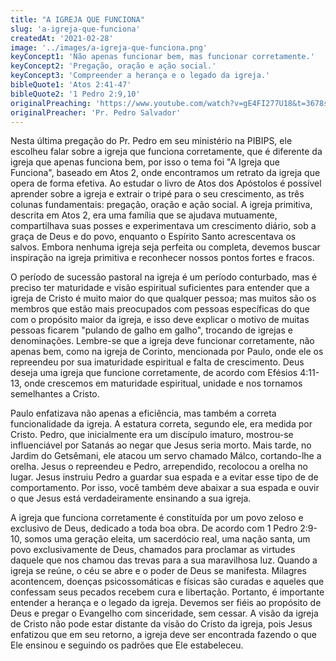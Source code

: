 ```yaml
---
title: "A IGREJA QUE FUNCIONA"
slug: 'a-igreja-que-funciona'
createdAt: '2021-02-28'
image: '../images/a-igreja-que-funciona.png'
keyConcept1: 'Não apenas funcionar bem, mas funcionar corretamente.'
keyConcept2: 'Pregação, oração e ação social.'
keyConcept3: 'Compreender a herança e o legado da igreja.'
bibleQuote1: 'Atos 2:41-47'
bibleQuote2: '1 Pedro 2:9,10'
originalPreaching: 'https://www.youtube.com/watch?v=gE4FI277U18&t=3678s'
originalPreacher: 'Pr. Pedro Salvador'
---
```


Nesta última pregação do Pr. Pedro em seu ministério na PIBIPS, ele escolheu falar sobre <span>a igreja que funciona corretamente</span>, que é diferente da igreja que apenas funciona bem, por isso o tema foi "A Igreja que Funciona", baseado em Atos 2, onde encontramos um retrato da igreja que opera de forma efetiva. Ao estudar o livro de Atos dos Apóstolos é possível aprender sobre a igreja e extrair o tripé para o seu crescimento, as três colunas fundamentais: <span>pregação, oração e ação social</span>. A igreja primitiva, descrita em Atos 2, era uma família que se ajudava mutuamente, compartilhava suas posses e experimentava um crescimento diário, sob a graça de Deus e do povo, enquanto o Espírito Santo acrescentava os salvos. Embora nenhuma igreja seja perfeita ou completa, devemos buscar inspiração na igreja primitiva e reconhecer nossos pontos fortes e fracos.

O período de sucessão pastoral na igreja é um período conturbado, mas é preciso ter maturidade e visão espiritual suficientes para entender que a igreja de Cristo é muito maior do que qualquer pessoa; mas muitos são os membros que estão mais preocupados com pessoas específicas do que com o propósito maior da igreja, e isso deve explicar o motivo de muitas pessoas ficarem "pulando de galho em galho", trocando de igrejas e denominações. Lembre-se que a igreja deve funcionar corretamente, não apenas bem, como na igreja de Corinto, mencionada por Paulo, onde ele os repreendeu por sua <span>imaturidade espiritual e falta de crescimento</span>. Deus deseja uma igreja que funcione corretamente, de acordo com Efésios 4:11-13, onde crescemos em maturidade espiritual, unidade e nos tornamos semelhantes a Cristo.

Paulo enfatizava não apenas a eficiência, mas também a correta funcionalidade da igreja. A estatura correta, segundo ele, era medida por Cristo. Pedro, que inicialmente era um discípulo imaturo, mostrou-se influenciável por Satanás ao negar que Jesus seria morto. Mais tarde, no Jardim do Getsêmani, ele atacou um servo chamado Málco, cortando-lhe a orelha. Jesus o repreendeu e Pedro, arrependido, recolocou a orelha no lugar. Jesus instruiu Pedro a guardar sua espada e a evitar esse tipo de de comportamento. Por isso, você também deve abaixar a sua espada e ouvir o que Jesus está verdadeiramente ensinando a sua igreja. 

<span>A igreja que funciona corretamente é constituída por um povo zeloso e exclusivo de Deus</span>, dedicado a toda boa obra. De acordo com 1 Pedro 2:9-10, somos uma geração eleita, um sacerdócio real, uma nação santa, um povo exclusivamente de Deus, chamados para proclamar as virtudes daquele que nos chamou das trevas para a sua maravilhosa luz. Quando a igreja se reúne, o céu se abre e o poder de Deus se manifesta. Milagres acontencem, doenças psicossomáticas e físicas são curadas e aqueles que confessam seus pecados recebem cura e libertação. Portanto, é importante entender a herança e o legado da igreja. Devemos ser fiéis ao propósito de Deus e pregar o Evangelho com sinceridade, sem cessar. <span>A visão da igreja de Cristo não pode estar distante da visão do Cristo da igreja</span>, pois Jesus enfatizou que em seu retorno, a igreja deve ser encontrada fazendo o que Ele ensinou e seguindo os padrões que Ele estabeleceu.
